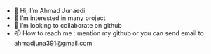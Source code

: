 - 👋 Hi, I’m Ahmad Junaedi
- 👀 I’m interested in many project
- 💞️ I’m looking to collaborate on github
- 📫 How to reach me : mention my github or you can send email to ahmadjuna391@gmail.com
<!---
GarutCodeCamp/GarutCodeCamp is a ✨ special ✨ repository because its `README.md` (this file) appears on your GitHub profile.
You can click the Preview link to take a look at your changes.
--->
